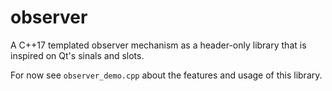 # observer

A C++17 templated observer mechanism as a header-only library that is inspired on Qt's sinals and slots.

For now see ```observer_demo.cpp``` about the features and usage of this library.
